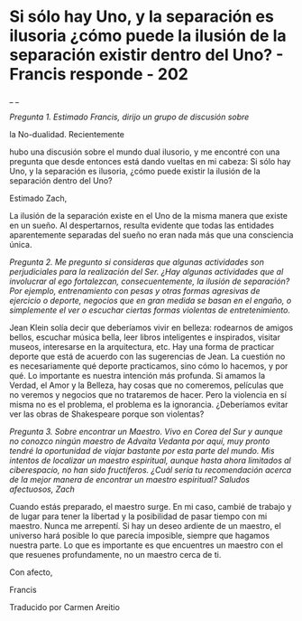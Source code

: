 # Si sólo hay Uno, y la separación es ilusoria ¿cómo puede la ilusión de la separación existir dentro del Uno? - Francis responde - 202

_ _

_Pregunta 1. Estimado Francis, dirijo un grupo de discusión sobre_ 

la No-dualidad. Recientemente

hubo una discusión sobre el mundo dual ilusorio, y me encontré con una pregunta que desde entonces está dando vueltas en mi cabeza: Si sólo hay Uno, y la separación es ilusoria, ¿cómo puede existir la ilusión de la separación dentro del Uno?

Estimado Zach,

La ilusión de la separación existe en el Uno de la misma manera que existe en un sueño. Al despertarnos, resulta evidente que todas las entidades aparentemente separadas del sueño no eran nada más que una consciencia única.

_Pregunta 2. Me pregunto si consideras que algunas actividades son perjudiciales para la realización del Ser. ¿Hay algunas actividades que al involucrar al ego fortalezcan, consecuentemente, la ilusión de separación? Por ejemplo, entrenamiento con pesas y otras formas agresivas de ejercicio o deporte, negocios que en gran medida se basan en el engaño, o simplemente el ver o escuchar ciertas formas violentas de entretenimiento._

Jean Klein solía decir que deberíamos vivir en belleza: rodearnos de amigos bellos, escuchar música bella, leer libros inteligentes e inspirados, visitar museos, interesarse en la arquitectura, etc. Hay una forma de practicar deporte que está de acuerdo con las sugerencias de Jean. La cuestión no es necesariamente qué deporte practicamos, sino cómo lo hacemos, y por qué. Lo importante es nuestra intención más profunda. Si amamos la Verdad, el Amor y la Belleza, hay cosas que no comeremos, películas que no veremos y negocios que no trataremos de hacer. Pero la violencia en sí misma no es el problema, el problema es la ignorancia. ¿Deberíamos evitar ver las obras de Shakespeare porque son violentas?

_Pregunta 3. Sobre encontrar un Maestro. Vivo en Corea del Sur y aunque no conozco ningún maestro de Advaita Vedanta por aquí, muy pronto tendré la oportunidad de viajar bastante por esta parte del mundo. Mis intentos de localizar un maestro espiritual, aunque hasta ahora limitados al ciberespacio, no han sido fructíferos. ¿Cuál sería tu recomendación acerca de la mejor manera de encontrar un maestro espiritual? Saludos afectuosos, Zach_

Cuando estás preparado, el maestro surge. En mi caso, cambié de trabajo y de lugar para tener la libertad y la posibilidad de pasar tiempo con mi maestro. Nunca me arrepentí. Si hay un deseo ardiente de un maestro, el universo hará posible lo que parecía imposible, siempre que hagamos nuestra parte. Lo que es importante es que encuentres un maestro con el que resuenes profundamente, no un maestro cerca de ti.

Con afecto, 

Francis

Traducido por Carmen Areitio

